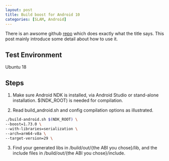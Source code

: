 ```yaml
---
layout: post
title: Build boost for Android 10
categories: [SLAM, Android]
---
```


There is an awsome github [repo](https://github.com/moritz-wundke/Boost-for-Android) which does exactly what the title says. This post mainly introduce some detail about how to use it.

## Test Environment

Ubuntu 18

## Steps

1. Make sure Android NDK is installed, via Android Studio or stand-alone installation. $(NDK_ROOT) is needed for compilation.

2. Read build_android.sh and config compilation options as illustrated. 

```sh
./build-android.sh $(NDK_ROOT) \
--boost=1.73.0 \
--with-libraries=serialization \
--arch=arm64-v8a \
--target-version=29 \
```
3. Find your generated libs in /build/out/{the ABI you chose}/lib, and the include files in /build/out/{the ABI you chose}/include. 